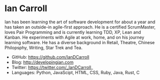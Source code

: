 # Ian Carroll

Ian has been learning the art of software development for about a year and has taken an outside-in agile-first approach. He is a certified ScrumMaster, loves Pair Programming and is currently learning TDD, XP, Lean and Kanban. He experiments with Agile at work, home, and on his journey learning software. He has a diverse background in Retail, Theatre, Chinese Philopsphy, Writing, Star Trek and Tea.

- GitHub: https://github.com/IanDCarroll
- Blog: http://developingian.com
- Twitter: https://twitter.com/_IanDCarroll_
- Languages: Python, JavaScipt, HTML, CSS, Ruby, Java, Rust, C
